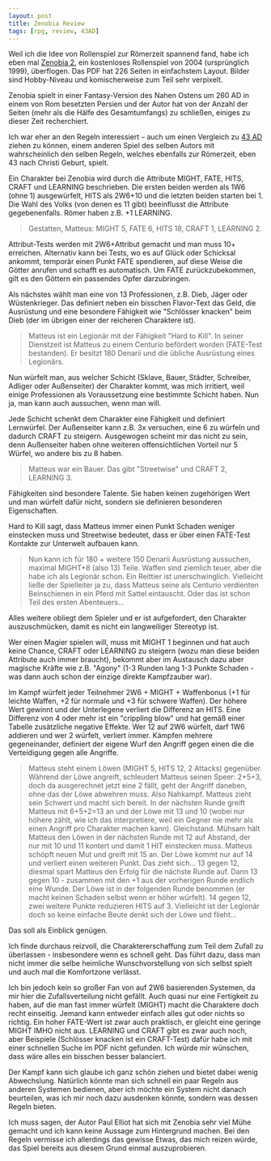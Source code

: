 ```yaml
---
layout: post
title: Zenobia Review
tags: [rpg, review, 43AD]
---
```

Weil ich die Idee von Rollenspiel zur Römerzeit spannend fand, habe ich eben mal [Zenobia 2](http://zozer.weebly.com/free-rpgs.html), ein kostenloses Rollenspiel von 2004 (ursprünglich 1999), überflogen. Das PDF hat 226 Seiten in einfachstem Layout. Bilder sind Hobby-Niveau und komischerweise zum Teil sehr verpixelt.

Zenobia spielt in einer Fantasy-Version des Nahen Ostens um 260 AD in einem von Rom besetzten Persien und der Autor hat von der Anzahl der Seiten (mehr als die Hälfe des Gesamtumfangs) zu schließen, einiges zu dieser Zeit recherchiert.

Ich war eher an den Regeln interessiert – auch um einen Vergleich zu [43 AD](http://zozer.weebly.com/43-ad.html) ziehen zu können, einem anderen Spiel des selben Autors mit wahrscheinlich den selben Regeln, welches ebenfalls zur Römerzeit, eben 43 nach Christi Geburt, spielt.

Ein Charakter bei Zenobia wird durch die Attribute MIGHT, FATE, HITS, CRAFT und LEARNING beschrieben. Die ersten beiden werden als 1W6 (ohne 1) ausgewürfelt, HITS als 2W6+10 und die letzten beiden starten bei 1. Die Wahl des Volks (von denen es 11 gibt) beeinflusst die Attribute gegebenenfalls. Römer haben z.B. +1 LEARNING.

> Gestatten, Matteus: MIGHT 5, FATE 6, HITS 18, CRAFT 1, LEARNING 2.

Attribut-Tests werden mit 2W6+Attribut gemacht und man muss 10+ erreichen. Alternativ kann bei Tests, wo es auf Glück oder Schicksal ankommt, temporär einen Punkt FATE spendieren, auf diese Weise die Götter anrufen und schafft es automatisch. Um FATE zurückzubekommen, gilt es den Göttern ein passendes Opfer darzubringen.

Als nächstes wählt man eine von 13 Professionen, z.B. Dieb, Jäger oder Wüstenkrieger. Das definiert neben ein bisschen Flavor-Text das Geld, die Ausrüstung und eine besondere Fähigkeit wie "Schlösser knacken" beim Dieb (der im übrigen einer der reicheren Charaktere ist).

> Matteus ist ein Legionär mit der Fähigkeit "Hard to Kill". In seiner Dienstzeit ist Matteus zu einem Centurio befördert worden (FATE-Test bestanden). Er besitzt 180 Denarii und die übliche Ausrüstung eines Legionärs.

Nun würfelt man, aus welcher Schicht (Sklave, Bauer, Städter, Schreiber, Adliger oder Außenseiter) der Charakter kommt, was mich irritiert, weil einige Professionen als Voraussetzung eine bestimmte Schicht haben. Nun ja, man kann auch aussuchen, wenn man will.

Jede Schicht schenkt dem Charakter eine Fähigkeit und definiert Lernwürfel. Der Außenseiter kann z.B. 3x versuchen, eine 6 zu würfeln und dadurch CRAFT zu steigern. Ausgewogen scheint mir das nicht zu sein, denn Außenseiter haben ohne weiteren offensichtlichen Vorteil nur 5 Würfel, wo andere bis zu 8 haben.

> Matteus war ein Bauer. Das gibt "Streetwise" und CRAFT 2, LEARNING 3.

Fähigkeiten sind besondere Talente. Sie haben keinen zugehörigen Wert und man würfelt dafür nicht, sondern sie definieren besonderen Eigenschaften.

Hard to Kill sagt, dass Matteus immer einen Punkt Schaden weniger einstecken muss und Streetwise bedeutet, dass er über einen FATE-Test Kontakte zur Unterwelt aufbauen kann.

> Nun kann ich für 180 + weitere 150 Denarii Ausrüstung aussuchen, maximal MIGHT+8 (also 13) Teile. Waffen sind ziemlich teuer, aber die habe ich als Legionär schon. Ein Reittier ist unerschwinglich. Vielleicht ließe der Spielleiter ja zu, dass Matteus seine als Centurio verdienten Beinschienen in ein Pferd mit Sattel eintauscht. Oder das ist schon Teil des ersten Abenteuers...

Alles weitere obliegt dem Spieler und er ist aufgefordert, den Charakter auszuschmücken, damit es nicht ein langweiliger Stereotyp ist.

Wer einen Magier spielen will, muss mit MIGHT 1 beginnen und hat auch keine Chance, CRAFT oder LEARNING zu steigern (wozu man diese beiden Attribute auch immer braucht), bekommt aber im Austausch dazu aber magische Kräfte wie z.B. "Agony" (1-3 Runden lang 1-3 Punkte Schaden - was dann auch schon der einzige direkte Kampfzauber war).

Im Kampf würfelt jeder Teilnehmer 2W6 + MIGHT + Waffenbonus (+1 für leichte Waffen, +2 für normale und +3 für schwere Waffen). Der höhere Wert gewinnt und der Unterlegene verliert die Differenz an HITS. Eine Differenz von 4 oder mehr ist ein "crippling blow" und hat gemäß einer Tabelle zusätzliche negative Effekte. Wer 12 auf 2W6 würfelt, darf 1W6 addieren und wer 2 würfelt, verliert immer. Kämpfen mehrere gegeneinander, definiert der eigene Wurf den Angriff gegen einen die die Verteidigung gegen alle Angriffe.

> Matteus steht einem Löwen (MIGHT 5, HITS 12, 2 Attacks) gegenüber. Während der Löwe angreift, schleudert Matteus seinen Speer: 2+5+3, doch da ausgerechnet jetzt eine 2 fällt, geht der Angriff daneben, ohne das der Löwe abwehren muss. Also Nahkampf. Matteus zieht sein Schwert und macht sich bereit. In der nächsten Runde greift Matteus mit 6+5+2=13 an und der Löwe mit 13 und 10 (wobei nur höhere zählt, wie ich das interpretiere, weil ein Gegner nie mehr als einen Angriff pro Charakter machen kann). Gleichstand. Mühsam hält Matteus den Löwen in der nächsten Runde mit 12 auf Abstand, der nur mit 10 und 11 kontert und damit 1 HIT einstecken muss. Matteus schöpft neuen Mut und greift mit 15 an. Der Löwe kommt nur auf 14 und verliert einen weiteren Punkt. Das zieht sich... 13 gegen 12, diesmal spart Matteus den Erfolg für die nächste Runde auf. Dann 13 gegen 10 - zusammen mit den +1 aus der vorherigen Runde endlich eine Wunde. Der Löwe ist in der folgenden Runde benommen (er macht keinen Schaden selbst wenn er höher würfelt). 14 gegen 12, zwei weitere Punkte reduzieren HITS auf 3. Vielleicht ist der Legionär doch so keine einfache Beute denkt sich der Löwe und flieht...

Das soll als Einblick genügen.

Ich finde durchaus reizvoll, die Charaktererschaffung zum Teil dem Zufall zu überlassen - insbesondere wenn es schnell geht. Das führt dazu, dass man nicht immer die selbe heimliche Wunschvorstellung von sich selbst spielt und auch mal die Komfortzone verlässt.

Ich bin jedoch kein so großer Fan von auf 2W6 basierenden Systemen, da mir hier die Zufallsverteilung nicht gefällt. Auch quasi nur eine Fertigkeit zu haben, auf die man fast immer würfelt (MIGHT) macht die Charaktere doch recht einseitig. Jemand kann entweder einfach alles gut oder nichts so richtig. Ein hoher FATE-Wert ist zwar auch praktisch, er gleicht eine geringe MIGHT IMHO nicht aus. LEARNING und CRAFT gibt es zwar auch noch, aber Beispiele (Schlösser knacken ist ein CRAFT-Test) dafür habe ich mit einer schnellen Suche im PDF nicht gefunden. Ich würde mir wünschen, dass wäre alles ein bisschen besser balanciert.

Der Kampf kann sich glaube ich ganz schön ziehen und bietet dabei wenig Abwechslung. Natürlich könnte man sich schnell ein paar Regeln aus anderen Systemen bedienen, aber ich möchte ein System nicht danach beurteilen, was ich mir noch dazu ausdenken könnte, sondern was dessen Regeln bieten.

Ich muss sagen, der Autor Paul Elliot hat sich mit Zenobia sehr viel Mühe gemacht und ich kann keine Aussage zum Hintergrund machen. Bei den Regeln vermisse ich allerdings das gewisse Etwas, das mich reizen würde, das Spiel bereits aus diesem Grund einmal auszuprobieren.
